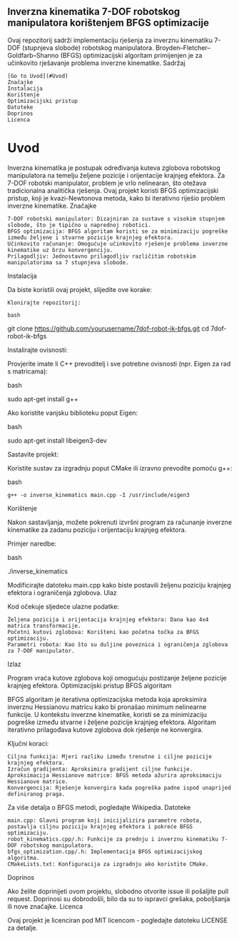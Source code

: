 ## Inverzna kinematika 7-DOF robotskog manipulatora korištenjem BFGS optimizacije

Ovaj repozitorij sadrži implementaciju rješenja za inverznu kinematiku 7-DOF (stupnjeva slobode) robotskog manipulatora. Broyden–Fletcher–Goldfarb–Shanno (BFGS) optimizacijski algoritam primijenjen je za učinkovito rješavanje problema inverzne kinematike.
Sadržaj

    [Go to Uvod](#Uvod)
    Značajke
    Instalacija
    Korištenje
    Optimizacijski pristup
    Datoteke
    Doprinos
    Licenca

# Uvod

Inverzna kinematika je postupak određivanja kuteva zglobova robotskog manipulatora na temelju željene pozicije i orijentacije krajnjeg efektora. Za 7-DOF robotski manipulator, problem je vrlo nelinearan, što otežava tradicionalna analitička rješenja. Ovaj projekt koristi BFGS optimizacijski pristup, koji je kvazi-Newtonova metoda, kako bi iterativno riješio problem inverzne kinematike.
Značajke

    7-DOF robotski manipulator: Dizajniran za sustave s visokim stupnjem slobode, što je tipično u naprednoj robotici.
    BFGS optimizacija: BFGS algoritam koristi se za minimizaciju pogreške između željene i stvarne pozicije krajnjeg efektora.
    Učinkovito računanje: Omogućuje učinkovito rješenje problema inverzne kinematike uz brzu konvergenciju.
    Prilagodljiv: Jednostavno prilagodljiv različitim robotskim manipulatorima sa 7 stupnjeva slobode.

Instalacija

Da biste koristili ovaj projekt, slijedite ove korake:

    Klonirajte repozitorij:

    bash

git clone https://github.com/yourusername/7dof-robot-ik-bfgs.git
cd 7dof-robot-ik-bfgs

Instalirajte ovisnosti:

Provjerite imate li C++ prevoditelj i sve potrebne ovisnosti (npr. Eigen za rad s matricama):

bash

sudo apt-get install g++

Ako koristite vanjsku biblioteku poput Eigen:

bash

sudo apt-get install libeigen3-dev

Sastavite projekt:

Koristite sustav za izgradnju poput CMake ili izravno prevodite pomoću g++:

bash

    g++ -o inverse_kinematics main.cpp -I /usr/include/eigen3

Korištenje

Nakon sastavljanja, možete pokrenuti izvršni program za računanje inverzne kinematike za zadanu poziciju i orijentaciju krajnjeg efektora.

Primjer naredbe:

bash

./inverse_kinematics

Modificirajte datoteku main.cpp kako biste postavili željenu poziciju krajnjeg efektora i ograničenja zglobova.
Ulaz

Kod očekuje sljedeće ulazne podatke:

    Željena pozicija i orijentacija krajnjeg efektora: Dana kao 4x4 matrica transformacije.
    Početni kutovi zglobova: Korišteni kao početna točka za BFGS optimizaciju.
    Parametri robota: Kao što su duljine poveznica i ograničenja zglobova za 7-DOF manipulator.

Izlaz

Program vraća kutove zglobova koji omogućuju postizanje željene pozicije krajnjeg efektora.
Optimizacijski pristup
BFGS algoritam

BFGS algoritam je iterativna optimizacijska metoda koja aproksimira inverznu Hessianovu matricu kako bi pronašao minimum nelinearne funkcije. U kontekstu inverzne kinematike, koristi se za minimizaciju pogreške između stvarne i željene pozicije krajnjeg efektora. Algoritam iterativno prilagođava kutove zglobova dok rješenje ne konvergira.

Ključni koraci:

    Ciljna funkcija: Mjeri razliku između trenutne i ciljne pozicije krajnjeg efektora.
    Izračun gradijenta: Aproksimira gradijent ciljne funkcije.
    Aproksimacija Hessianove matrice: BFGS metoda ažurira aproksimaciju Hessianove matrice.
    Konvergencija: Rješenje konvergira kada pogreška padne ispod unaprijed definiranog praga.

Za više detalja o BFGS metodi, pogledajte Wikipedia.
Datoteke

    main.cpp: Glavni program koji inicijalizira parametre robota, postavlja ciljnu poziciju krajnjeg efektora i pokreće BFGS optimizaciju.
    robot_kinematics.cpp/.h: Funkcije za prednju i inverznu kinematiku 7-DOF robotskog manipulatora.
    bfgs_optimization.cpp/.h: Implementacija BFGS optimizacijskog algoritma.
    CMakeLists.txt: Konfiguracija za izgradnju ako koristite CMake.

Doprinos

Ako želite doprinijeti ovom projektu, slobodno otvorite issue ili pošaljite pull request. Doprinosi su dobrodošli, bilo da su to ispravci grešaka, poboljšanja ili nove značajke.
Licenca

Ovaj projekt je licenciran pod MIT licencom - pogledajte datoteku LICENSE za detalje.
